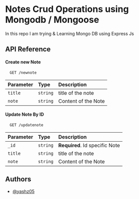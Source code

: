 # Notes Crud Operations using Mongodb / Mongoose

In this repo I am trying & Learning Mongo DB using Express Js




## API Reference

#### Create new Note

```http
  GET /newnote
```

| Parameter | Type     | Description                |
| :-------- | :------- | :------------------------- |
| `title` | `string` | title of the note|
| `note` | `string` | Content of the Note|

#### Update Note By ID

```http
  GET /updatenote
```

| Parameter | Type     | Description                       |
| :-------- | :------- | :-------------------------------- |
| `_id`      | `string` | **Required**. Id specific Note |
| `title` | `string` | title of the note|
| `note` | `string` | Content of the Note|



## Authors

- [@yashz05](https://www.github.com/yashz05)

